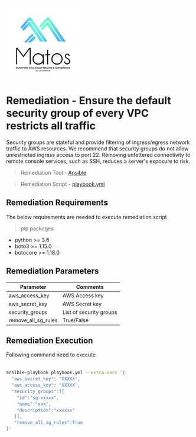 [<img src="https://github.com/cloudmatos/matos/blob/master/images/matos-logo.png" width="200" height="200">](https://www.cloudmatos.com/)

# Remediation - Ensure the default security group of every VPC restricts all traffic
Security groups are stateful and provide filtering of ingress/egress network traffic to AWS resources. We recommend that security groups do not allow unrestricted ingress access to port 22. Removing unfettered connectivity to remote console services, such as SSH, reduces a server's exposure to risk.

> Remediation Tool   - [Ansible](https://www.ansible.com/)

> Remediation Script - [playbook.yml](playbook.yml)

## Remediation Requirements
The below requirements are needed to execute remediation script

> pip packages
- python >= 3.6
- boto3 >= 1.15.0
- botocore >= 1.18.0

## Remediation Parameters

| Parameter | Comments |
| ------ | ------ |
| aws_access_key | AWS Access key |
| aws_secret_key | AWS Secret key |
| security_groups | List of security groups |
| remove_all_sg_rules | True/False


## Remediation Execution
Following command need to execute
```sh

ansible-playbook playbook.yml --extra-vars '{
  "aws_secret_key": "XXXXX",
  "aws_access_key": "XXXXX",
  "security_groups":[{
    "id":"sg-xxxxx",
    "name":"xxx",
    "description":"xxxxxx"
   }],
   "remove_all_sg_rules":True
}'
```
